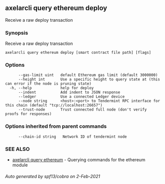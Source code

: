 ## axelarcli query ethereum deploy

Receive a raw deploy transaction

### Synopsis

Receive a raw deploy transaction

```
axelarcli query ethereum deploy [smart contract file path] [flags]
```

### Options

```
      --gas-limit uint   default Ethereum gas limit (default 3000000)
      --height int       Use a specific height to query state at (this can error if the node is pruning state)
  -h, --help             help for deploy
      --indent           Add indent to JSON response
      --ledger           Use a connected Ledger device
      --node string      <host>:<port> to Tendermint RPC interface for this chain (default "tcp://localhost:26657")
      --trust-node       Trust connected full node (don't verify proofs for responses)
```

### Options inherited from parent commands

```
      --chain-id string   Network ID of tendermint node
```

### SEE ALSO

- [axelarcli query ethereum](axelarcli_query_ethereum.md)	 - Querying commands for the ethereum module

###### Auto generated by spf13/cobra on 2-Feb-2021

